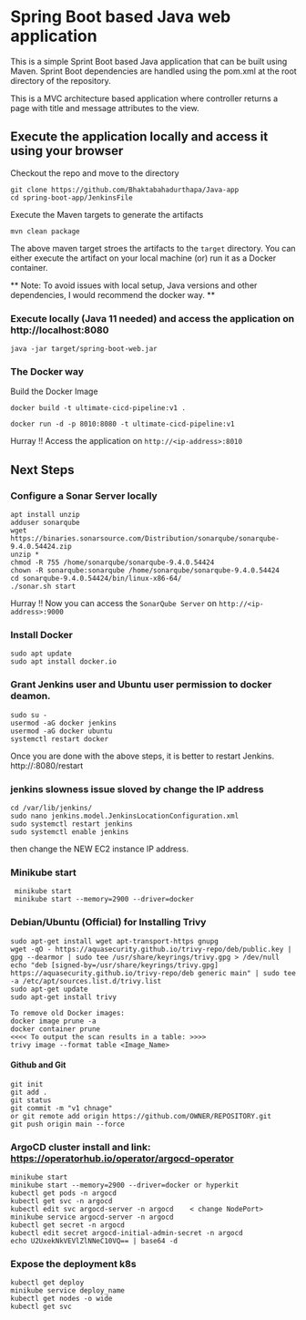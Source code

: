 # Spring Boot based Java web application
 
This is a simple Sprint Boot based Java application that can be built using Maven. Sprint Boot dependencies are handled using the pom.xml 
at the root directory of the repository.

This is a MVC architecture based application where controller returns a page with title and message attributes to the view.

## Execute the application locally and access it using your browser

Checkout the repo and move to the directory

```
git clone https://github.com/Bhaktabahadurthapa/Java-app
cd spring-boot-app/JenkinsFile
```

Execute the Maven targets to generate the artifacts

```
mvn clean package
```

The above maven target stroes the artifacts to the `target` directory. You can either execute the artifact on your local machine
(or) run it as a Docker container.

** Note: To avoid issues with local setup, Java versions and other dependencies, I would recommend the docker way. **


### Execute locally (Java 11 needed) and access the application on http://localhost:8080

```
java -jar target/spring-boot-web.jar
```

### The Docker way

Build the Docker Image

```
docker build -t ultimate-cicd-pipeline:v1 .
```

```
docker run -d -p 8010:8080 -t ultimate-cicd-pipeline:v1
```

Hurray !! Access the application on `http://<ip-address>:8010`


## Next Steps

### Configure a Sonar Server locally

```
apt install unzip
adduser sonarqube
wget https://binaries.sonarsource.com/Distribution/sonarqube/sonarqube-9.4.0.54424.zip
unzip *
chmod -R 755 /home/sonarqube/sonarqube-9.4.0.54424
chown -R sonarqube:sonarqube /home/sonarqube/sonarqube-9.4.0.54424
cd sonarqube-9.4.0.54424/bin/linux-x86-64/
./sonar.sh start
```
Hurray !! Now you can access the `SonarQube Server` on `http://<ip-address>:9000`

### Install Docker
```
sudo apt update
sudo apt install docker.io
```
### Grant Jenkins user and Ubuntu user permission to docker deamon.
```
sudo su - 
usermod -aG docker jenkins
usermod -aG docker ubuntu
systemctl restart docker
```
Once you are done with the above steps, it is better to restart Jenkins.
http://<ec2-instance-public-ip>:8080/restart


### jenkins slowness issue sloved by change the IP address
```
cd /var/lib/jenkins/
sudo nano jenkins.model.JenkinsLocationConfiguration.xml
sudo systemctl restart jenkins
sudo systemctl enable jenkins

```
then change the NEW EC2 instance IP address.

 ### Minikube start 
 ```
  minikube start
  minikube start --memory=2900 --driver=docker
 ```
### Debian/Ubuntu (Official) for Installing **Trivy**
```
sudo apt-get install wget apt-transport-https gnupg
wget -qO - https://aquasecurity.github.io/trivy-repo/deb/public.key | gpg --dearmor | sudo tee /usr/share/keyrings/trivy.gpg > /dev/null
echo "deb [signed-by=/usr/share/keyrings/trivy.gpg] https://aquasecurity.github.io/trivy-repo/deb generic main" | sudo tee -a /etc/apt/sources.list.d/trivy.list
sudo apt-get update
sudo apt-get install trivy

To remove old Docker images:
docker image prune -a
docker container prune
<<<< To output the scan results in a table: >>>>
trivy image --format table <Image_Name>
```
#### Github and Git
```
git init
git add .
git status
git commit -m "v1 chnage"
or git remote add origin https://github.com/OWNER/REPOSITORY.git  
git push origin main --force 
```

### ArgoCD cluster install and link: https://operatorhub.io/operator/argocd-operator
```
minikube start
minikube start --memory=2900 --driver=docker or hyperkit
kubectl get pods -n argocd
kubectl get svc -n argocd
kubectl edit svc argocd-server -n argocd    < change NodePort>
minikube service argocd-server -n argocd
kubectl get secret -n argocd
kubectl edit secret argocd-initial-admin-secret -n argocd
echo U2UxekNkVEVlZlNNeC10VQ== | base64 -d

```
### Expose the deployment k8s 
```
kubectl get deploy
minikube service deploy_name
kubectl get nodes -o wide
kubectl get svc

```




